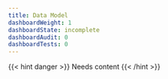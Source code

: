 ```yaml
---
title: Data Model
dashboardWeight: 1
dashboardState: incomplete
dashboardAudit: 0
dashboardTests: 0
---
```

{{< hint danger >}}
Needs content
{{< /hint >}}